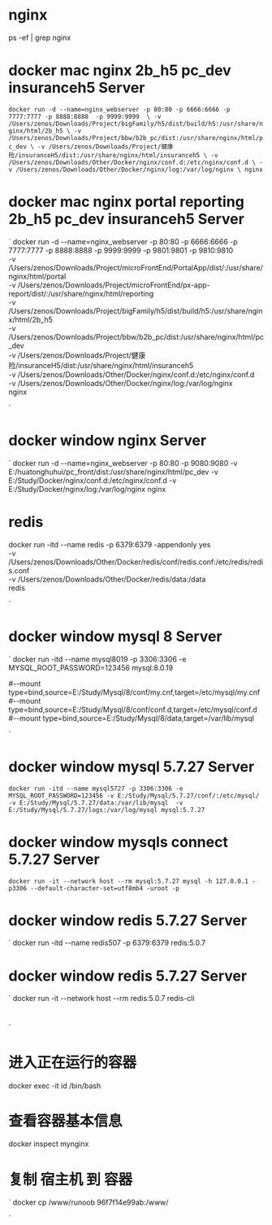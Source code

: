# nginx 
ps -ef | grep nginx
# docker mac nginx 2b_h5 pc_dev insuranceh5 Server
`
docker run -d --name=nginx_webserver -p 80:80 -p 6666:6666 -p 7777:7777 -p 8888:8888  -p 9999:9999  \
-v /Users/zenos/Downloads/Project/bigFamily/h5/dist/build/h5:/usr/share/nginx/html/2b_h5 \
-v /Users/zenos/Downloads/Project/bbw/b2b_pc/dist:/usr/share/nginx/html/pc_dev \
-v /Users/zenos/Downloads/Project/健康险/insuranceH5/dist:/usr/share/nginx/html/insuranceh5 \
-v /Users/zenos/Downloads/Other/Docker/nginx/conf.d:/etc/nginx/conf.d \
-v /Users/zenos/Downloads/Other/Docker/nginx/log:/var/log/nginx \
nginx
`
# docker mac nginx portal reporting 2b_h5 pc_dev insuranceh5 Server
`
docker run -d --name=nginx_webserver -p 80:80 -p 6666:6666 -p 7777:7777 -p 8888:8888  -p 9999:9999 -p 9801:9801 -p 9810:9810 \
-v /Users/zenos/Downloads/Project/microFrontEnd/PortalApp/dist/:/usr/share/nginx/html/portal \
-v /Users/zenos/Downloads/Project/microFrontEnd/px-app-report/dist/:/usr/share/nginx/html/reporting \
-v /Users/zenos/Downloads/Project/bigFamily/h5/dist/build/h5:/usr/share/nginx/html/2b_h5 \
-v /Users/zenos/Downloads/Project/bbw/b2b_pc/dist:/usr/share/nginx/html/pc_dev \
-v /Users/zenos/Downloads/Project/健康险/insuranceH5/dist:/usr/share/nginx/html/insuranceh5 \
-v /Users/zenos/Downloads/Other/Docker/nginx/conf.d:/etc/nginx/conf.d \
-v /Users/zenos/Downloads/Other/Docker/nginx/log:/var/log/nginx \
nginx

`
# docker window nginx Server
`
docker run -d --name=nginx_webserver -p 80:80 -p 9080:9080  -v E:/huatonghuhui/pc_front/dist:/usr/share/nginx/html/pc_dev  -v E:/Study/Docker/nginx/conf.d:/etc/nginx/conf.d  -v E:/Study/Docker/nginx/log:/var/log/nginx nginx


# redis
docker run -itd --name redis -p 6379:6379 -appendonly yes \
-v /Users/zenos/Downloads/Other/Docker/redis/conf/redis.conf:/etc/redis/redis.conf \
-v /Users/zenos/Downloads/Other/Docker/redis/data:/data \
redis

`


# docker window mysql 8 Server
`
docker run -itd --name mysql8019 -p 3306:3306 -e MYSQL_ROOT_PASSWORD=123456 mysql:8.0.19

#--mount type=bind,source=E:/Study/Mysql/8/conf/my.cnf,target=/etc/mysql/my.cnf
#--mount type=bind,source=E:/Study/Mysql/8/conf/conf.d,target=/etc/mysql/conf.d 
#--mount type=bind,source=E:/Study/Mysql/8/data,target=/var/lib/mysql

`

# docker window mysql 5.7.27 Server
`
docker run -itd --name mysql5727 -p 3306:3306 -e MYSQL_ROOT_PASSWORD=123456 -v E:/Study/Mysql/5.7.27/conf/:/etc/mysql/ -v E:/Study/Mysql/5.7.27/data:/var/lib/mysql  -v E:/Study/Mysql/5.7.27/logs:/var/log/mysql mysql:5.7.27
`

# docker window mysqls connect 5.7.27 Server
`
docker run -it --network host --rm mysql:5.7.27 mysql -h 127.0.0.1 -p3306 --default-character-set=utf8mb4 -uroot -p
`

#

# docker window redis 5.7.27 Server
`
docker run -itd --name redis507 -p 6379:6379 redis:5.0.7

#


# docker window redis 5.7.27 Server
`
docker run -it --network host --rm redis:5.0.7 redis-cli

#

`
# 进入正在运行的容器
docker exec -it id /bin/bash  

# 查看容器基本信息
docker inspect mynginx

# 复制  宿主机 到 容器
`
docker cp /www/runoob 96f7f14e99ab:/www/

` 